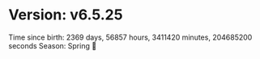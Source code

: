 # Version: v6.5.25
Time since birth: 2369 days, 56857 hours, 3411420 minutes, 204685200 seconds
Season: Spring 🌸
